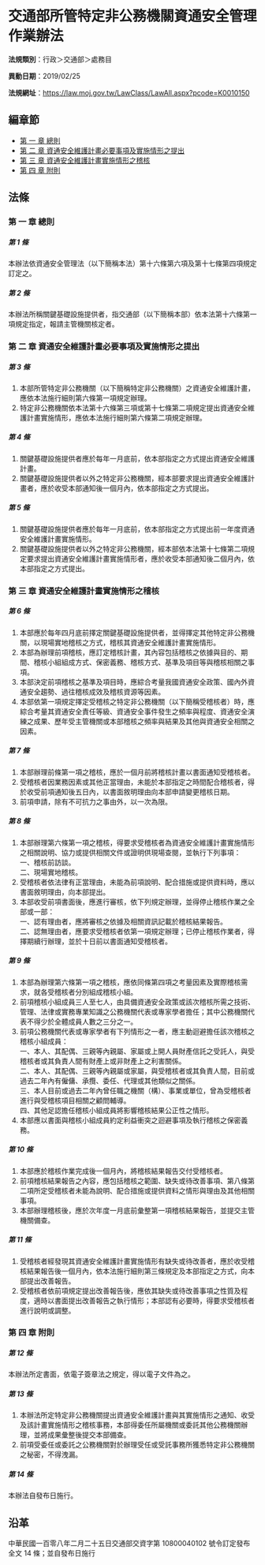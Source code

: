 # 交通部所管特定非公務機關資通安全管理作業辦法



**法規類別**：行政＞交通部＞處務目

**異動日期**：2019/02/25  

**法規網址**：https://law.moj.gov.tw/LawClass/LawAll.aspx?pcode=K0010150


## 編章節
* [第 一 章 總則](#第-一-章-總則)
* [第 二 章 資通安全維護計畫必要事項及實施情形之提出](#第-二-章-資通安全維護計畫必要事項及實施情形之提出)
* [第 三 章 資通安全維護計畫實施情形之稽核](#第-三-章-資通安全維護計畫實施情形之稽核)
* [第 四 章 附則](#第-四-章-附則)
## 法條
### 第 一 章 總則

##### 第 1 條
本辦法依資通安全管理法（以下簡稱本法）第十六條第六項及第十七條第四項規定訂定之。

##### 第 2 條
本辦法所稱關鍵基礎設施提供者，指交通部（以下簡稱本部）依本法第十六條第一項規定指定，報請主管機關核定者。

### 第 二 章 資通安全維護計畫必要事項及實施情形之提出

##### 第 3 條
1. 本部所管特定非公務機關（以下簡稱特定非公務機關）之資通安全維護計畫，應依本法施行細則第六條第一項規定辦理。
1. 特定非公務機關依本法第十六條第三項或第十七條第二項規定提出資通安全維護計畫實施情形，應依本法施行細則第六條第二項規定辦理。

##### 第 4 條
1. 關鍵基礎設施提供者應於每年一月底前，依本部指定之方式提出資通安全維護計畫。
1. 關鍵基礎設施提供者以外之特定非公務機關，經本部要求提出資通安全維護計畫者，應於收受本部通知後一個月內，依本部指定之方式提出。

##### 第 5 條
1. 關鍵基礎設施提供者應於每年一月底前，依本部指定之方式提出前一年度資通安全維護計畫實施情形。
1. 關鍵基礎設施提供者以外之特定非公務機關，經本部依本法第十七條第二項規定要求提出資通安全維護計畫實施情形者，應於收受本部通知後二個月內，依本部指定之方式提出。

### 第 三 章 資通安全維護計畫實施情形之稽核

##### 第 6 條
1. 本部應於每年四月底前擇定關鍵基礎設施提供者，並得擇定其他特定非公務機關，以現場實地稽核之方式，稽核其資通安全維護計畫實施情形。
1. 本部為辦理前項稽核，應訂定稽核計畫，其內容包括稽核之依據與目的、期間、稽核小組組成方式、保密義務、稽核方式、基準及項目等與稽核相關之事項。
1. 本部決定前項稽核之基準及項目時，應綜合考量我國資通安全政策、國內外資通安全趨勢、過往稽核成效及稽核資源等因素。
1. 本部依第一項規定擇定受稽核之特定非公務機關（以下簡稱受稽核者）時，應綜合考量其資通安全責任等級、資通安全事件發生之頻率與程度、資通安全演練之成果、歷年受主管機關或本部稽核之頻率與結果及其他與資通安全相關之因素。

##### 第 7 條
1. 本部辦理前條第一項之稽核，應於一個月前將稽核計畫以書面通知受稽核者。
1. 受稽核者因業務因素或其他正當理由，未能於本部指定之時間配合稽核者，得於收受前項通知後五日內，以書面敘明理由向本部申請變更稽核日期。
1. 前項申請，除有不可抗力之事由外，以一次為限。

##### 第 8 條
1. 本部辦理第六條第一項之稽核，得要求受稽核者為資通安全維護計畫實施情形之相關說明、協力或提供相關文件或證明供現場查閱，並執行下列事項：  
一、稽核前訪談。  
二、現場實地稽核。
1. 受稽核者依法律有正當理由，未能為前項說明、配合措施或提供資料時，應以書面敘明理由，向本部提出。
1. 本部收受前項書面後，應進行審核，依下列規定辦理，並得停止稽核作業之全部或一部：  
一、認有理由者，應將審核之依據及相關資訊記載於稽核結果報告。  
二、認無理由者，應要求受稽核者依第一項規定辦理；已停止稽核作業者，得擇期續行辦理，並於十日前以書面通知受稽核者。

##### 第 9 條
1. 本部為辦理第六條第一項之稽核，應依同條第四項之考量因素及實際稽核需求，就各受稽核者分別組成稽核小組。
1. 前項稽核小組成員三人至七人，由具備資通安全政策或該次稽核所需之技術、管理、法律或實務專業知識之公務機關代表或專家學者擔任；其中公務機關代表不得少於全體成員人數之三分之一。
1. 前項公務機關代表或專家學者有下列情形之一者，應主動迴避擔任該次稽核之稽核小組成員：  
一、本人、其配偶、三親等內親屬、家屬或上開人員財產信託之受託人，與受稽核者或其負責人間有財產上或非財產上之利害關係。  
二、本人、其配偶、三親等內親屬或家屬，與受稽核者或其負責人間，目前或過去二年內有僱傭、承攬、委任、代理或其他類似之關係。  
三、本人目前或過去二年內曾任職之機關（構）、事業或單位，曾為受稽核者進行與受稽核項目相關之顧問輔導。  
四、其他足認擔任稽核小組成員將影響稽核結果公正性之情形。
1. 本部應以書面與稽核小組成員約定利益衝突之迴避事項及執行稽核之保密義務。

##### 第 10 條
1. 本部應於稽核作業完成後一個月內，將稽核結果報告交付受稽核者。
1. 前項稽核結果報告之內容，應包括稽核之範圍、缺失或待改善事項、第八條第二項所定受稽核者未能為說明、配合措施或提供資料之情形與理由及其他相關事項。
1. 本部辦理稽核後，應於次年度一月底前彙整第一項稽核結果報告，並提交主管機關備查。

##### 第 11 條
1. 受稽核者經發現其資通安全維護計畫實施情形有缺失或待改善者，應於收受稽核結果報告後一個月內，依本法施行細則第三條規定及本部指定之方式，向本部提出改善報告。
1. 受稽核者依前項規定提出改善報告後，應依其缺失或待改善事項之性質及程度，適時以書面提出改善報告之執行情形；本部認有必要時，得要求受稽核者進行說明或調整。

### 第 四 章 附則

##### 第 12 條
本辦法所定書面，依電子簽章法之規定，得以電子文件為之。

##### 第 13 條
1. 本辦法所定特定非公務機關提出資通安全維護計畫與其實施情形之通知、收受及該計畫實施情形之稽核事務，本部得委任所屬機關或委託其他公務機關辦理，並將成果彙整後提交本部備查。
1. 前項受委任或委託之公務機關對於辦理受任或受託事務所獲悉特定非公務機關之秘密，不得洩漏。

##### 第 14 條
本辦法自發布日施行。

## 沿革
中華民國一百零八年二月二十五日交通部交資字第 10800040102  號令訂定發布全文 14 條；並自發布日施行
